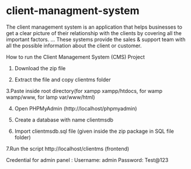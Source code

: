 # client-managment-system
The client management system is an application that helps businesses to get a clear picture of their relationship with the clients by covering all the important factors. ... These systems provide the sales &amp; support team with all the possible information about the client or customer.


How to run the Client  Management System (CMS) Project

1. Download the zip file

2. Extract the file and copy clientms folder

3.Paste inside root directory(for xampp xampp/htdocs, for wamp wamp/www, for lamp var/www/html)

4. Open PHPMyAdmin (http://localhost/phpmyadmin)

5. Create a database with name clientmsdb

6. Import clientmsdb.sql file (given inside the zip package in SQL file folder)

7.Run the script http://localhost/clientms (frontend)

Credential for admin panel :
Username: admin
Password: Test@123
